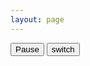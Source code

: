 ```yaml
---
layout: page
---
```


<canvas width="1024" height="512" id="shader_canvas"></canvas>
<button id="pause_button" onclick="pause()">Pause</button>
<button id="alt" onclick="switch_image()">switch</button>
<script src="./shader.js"></script>